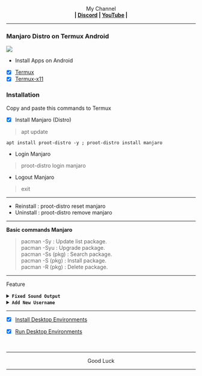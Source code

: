 <p align="center">My Channel</br><b>
| <a href="https://discord.gg/GCehyym">Discord</a> | <a href="https://youtube.com/@layargeser">YouTube</a> |</b></p>

---
### Manjaro Distro on Termux Android
<img src="https://raw.githubusercontent.com/wahasa/Manjaro/refs/heads/main/Distro/Manjaro-Distro.jpg">

* Install Apps on Android
- [x] [Termux](https://play.google.com/store/apps/details?id=com.termux)
- [x] [Termux-x11](https://github.com/termux/termux-x11/releases)

### Installation
Copy and paste this commands to Termux

- [x] Install Manjaro (Distro)
> apt update

```
apt install proot-distro -y ; proot-distro install manjaro
```

* Login Manjaro
> proot-distro login manjaro
* Logout Manjaro
> exit

---
- Reinstall : proot-distro reset manjaro
- Uninstall : proot-distro remove manjaro

---
<b>Basic commands Manjaro</b>
> pacman -Sy : Update list package.</br>
> pacman -Syu : Upgrade package.</br>
> pacman -Ss (pkg) : Search package.</br>
> pacman -S (pkg) : Install package.</br>
> pacman -R (pkg) : Delete package.</br>

---
Feature

<details><summary><b><code>Fixed Sound Output</code></b></summary></br>

<b>In Termux, run this commands</b>
> apt update

- Edit Script
```
apt install pulseaudio nano -y
```
```
nano $PREFIX/bin/manjaro
```

- Copy Script
```
#!/bin/bash
pulseaudio --start \
    --load="module-native-protocol-tcp auth-ip-acl=127.0.0.1 auth-anonymous=1" \
    --exit-idle-time=-1
proot-distro login manjaro --shared-tmp
```
Save : ctrl + x, click y enter.

- Activate script
```
chmod +x $PREFIX/bin/manjaro
```

---
- Login Manjaro
> manjaro

- Logout Manjaro
> exit

- Remove Manjaro
```
rm $PREFIX/bin/manjaro ; pd remove manjaro
```

---
<b>In Linux, run this command</b>
```
echo "export PULSE_SERVER=127.0.0.1" >> ~/.bashrc
```

---
</details>

<details><summary><b><code>Add New Username</code></b></summary></br>

<b>In Linux, run this commands</b>
> pacman -S sudo

- Add Username
```
adduser <username>
```
```
passwd <username>
```
```
echo "<username>    ALL=(ALL)       ALL" >> /etc/sudoers
```

</br>
Note :</br>
(username) : Replace with your username.

---
- Login Username
```
su <username>
```

- Logout Username
```
exit
```

- Remove Username
```
deluser <username>
```

---
<b>In Termux, run this commands</b>
> pacman -S nano

- Edit Script
```
nano $PREFIX/bin/manjaro
```
</br>

> proot-distro login manjaro --shared-tmp

To

```
proot-distro login --user <username> manjaro --shared-tmp
```
Save : ctrl + x, click y enter.

</br>
Note :</br>
(username) : Replace with your username.

---
- Login Manjaro
> manjaro

- Logout Manjaro
> exit

- Remove Manjaro
```
rm $PREFIX/bin/manjaro ; pd remove manjaro
```
</details>

---
- [x] [Install Desktop Environments](https://github.com/wahasa/Manjaro/tree/main#install-desktop-environments)

- [x] [Run Desktop Environments](https://github.com/wahasa/Manjaro/tree/main#run-desktop-environments)
</br>

---
<p align="center">Good Luck</p>

---
